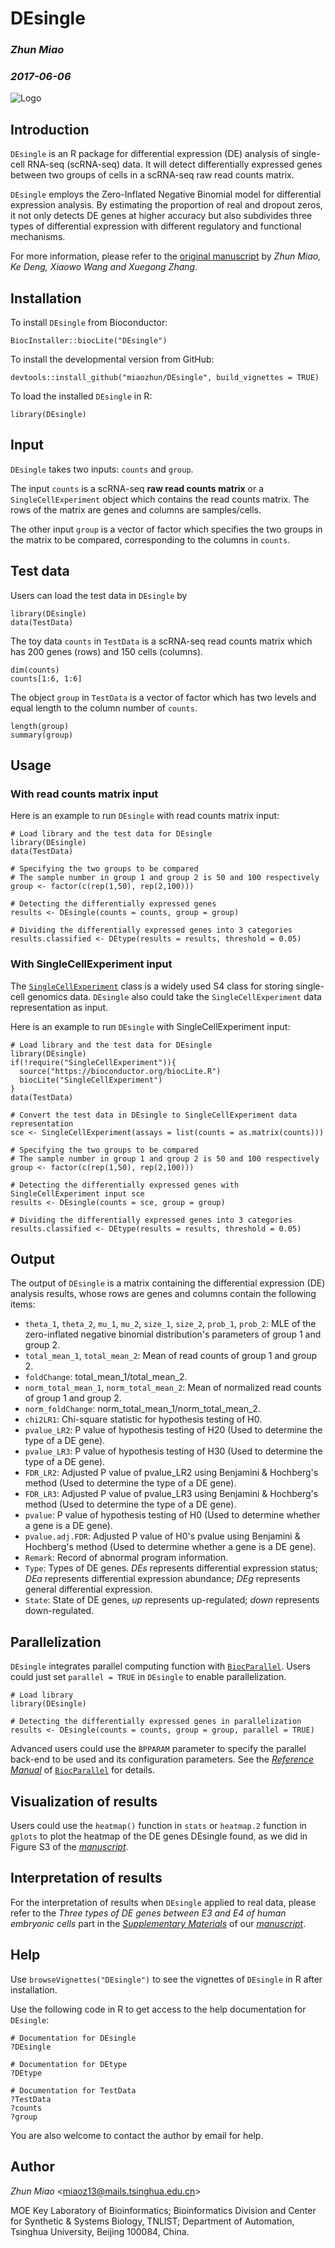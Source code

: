 # DEsingle

### *Zhun Miao*
### *2017-06-06*

![Logo](https://github.com/miaozhun/DEsingle/blob/master/inst/DEsingle_LOGO.png?raw=true)


## Introduction

`DEsingle` is an R package for differential expression (DE) analysis of single-cell RNA-seq (scRNA-seq) data. It will detect differentially expressed genes between two groups of cells in a scRNA-seq raw read counts matrix.

`DEsingle` employs the Zero-Inflated Negative Binomial model for differential expression analysis. By estimating the proportion of real and dropout zeros, it not only detects DE genes at higher accuracy but also subdivides three types of differential expression with different regulatory and functional mechanisms.

For more information, please refer to the [original manuscript](https://www.biorxiv.org/content/early/2018/03/26/173997) by *Zhun Miao, Ke Deng, Xiaowo Wang and Xuegong Zhang*.


## Installation

To install `DEsingle` from Bioconductor:

```{r Installation from Bioconductor, eval = FALSE}
BiocInstaller::biocLite("DEsingle")
```

To install the developmental version from GitHub:

```{r Installation from GitHub, eval = FALSE}
devtools::install_github("miaozhun/DEsingle", build_vignettes = TRUE)
```

To load the installed `DEsingle` in R:

```{r Load DEsingle, eval = FALSE}
library(DEsingle)
```


## Input

`DEsingle` takes two inputs: `counts` and `group`.

The input `counts` is a scRNA-seq **raw read counts matrix** or a `SingleCellExperiment` object which contains the read counts matrix. The rows of the matrix are genes and columns are samples/cells.

The other input `group` is a vector of factor which specifies the two groups in the matrix to be compared, corresponding to the columns in `counts`.


## Test data

Users can load the test data in `DEsingle` by

```{r Load TestData}
library(DEsingle)
data(TestData)
```

The toy data `counts` in `TestData` is a scRNA-seq read counts matrix which has 200 genes (rows) and 150 cells (columns).

```{r counts}
dim(counts)
counts[1:6, 1:6]
```

The object `group` in `TestData` is a vector of factor which has two levels and equal length to the column number of `counts`.

```{r group}
length(group)
summary(group)
```


## Usage

### With read counts matrix input

Here is an example to run `DEsingle` with read counts matrix input:

```{r demo, eval = FALSE}
# Load library and the test data for DEsingle
library(DEsingle)
data(TestData)

# Specifying the two groups to be compared
# The sample number in group 1 and group 2 is 50 and 100 respectively
group <- factor(c(rep(1,50), rep(2,100)))

# Detecting the differentially expressed genes
results <- DEsingle(counts = counts, group = group)

# Dividing the differentially expressed genes into 3 categories
results.classified <- DEtype(results = results, threshold = 0.05)
```

### With SingleCellExperiment input

The [`SingleCellExperiment`](http://bioconductor.org/packages/SingleCellExperiment/) class is a widely used S4 class for storing single-cell genomics data. `DEsingle` also could take the `SingleCellExperiment` data representation as input.

Here is an example to run `DEsingle` with SingleCellExperiment input:

```{r demo2, eval = FALSE}
# Load library and the test data for DEsingle
library(DEsingle)
if(!require("SingleCellExperiment")){
  source("https://bioconductor.org/biocLite.R")
  biocLite("SingleCellExperiment")
}
data(TestData)

# Convert the test data in DEsingle to SingleCellExperiment data representation
sce <- SingleCellExperiment(assays = list(counts = as.matrix(counts)))

# Specifying the two groups to be compared
# The sample number in group 1 and group 2 is 50 and 100 respectively
group <- factor(c(rep(1,50), rep(2,100)))

# Detecting the differentially expressed genes with SingleCellExperiment input sce
results <- DEsingle(counts = sce, group = group)

# Dividing the differentially expressed genes into 3 categories
results.classified <- DEtype(results = results, threshold = 0.05)
```


## Output

The output of `DEsingle` is a matrix containing the differential expression (DE) analysis results, whose rows are genes and columns contain the following items:

* `theta_1`, `theta_2`, `mu_1`, `mu_2`, `size_1`, `size_2`, `prob_1`, `prob_2`: MLE of the zero-inflated negative binomial distribution's parameters of group 1 and group 2.
* `total_mean_1`, `total_mean_2`: Mean of read counts of group 1 and group 2.
* `foldChange`: total_mean_1/total_mean_2.
* `norm_total_mean_1`, `norm_total_mean_2`: Mean of normalized read counts of group 1 and group 2.
* `norm_foldChange`: norm_total_mean_1/norm_total_mean_2.
* `chi2LR1`: Chi-square statistic for hypothesis testing of H0.
* `pvalue_LR2`: P value of hypothesis testing of H20 (Used to determine the type of a DE gene).
* `pvalue_LR3`: P value of hypothesis testing of H30 (Used to determine the type of a DE gene).
* `FDR_LR2`: Adjusted P value of pvalue_LR2 using Benjamini & Hochberg's method (Used to determine the type of a DE gene).
* `FDR_LR3`: Adjusted P value of pvalue_LR3 using Benjamini & Hochberg's method (Used to determine the type of a DE gene).
* `pvalue`: P value of hypothesis testing of H0 (Used to determine whether a gene is a DE gene).
* `pvalue.adj.FDR`: Adjusted P value of H0's pvalue using Benjamini & Hochberg's method (Used to determine whether a gene is a DE gene).
* `Remark`: Record of abnormal program information.
* `Type`: Types of DE genes. *DEs* represents differential expression status; *DEa* represents differential expression abundance; *DEg* represents general differential expression.
* `State`: State of DE genes, *up* represents up-regulated; *down* represents down-regulated.


## Parallelization

`DEsingle` integrates parallel computing function with [`BiocParallel`](http://bioconductor.org/packages/BiocParallel/). Users could just set `parallel = TRUE` in `DEsingle` to enable parallelization.

```{r demo3, eval = FALSE}
# Load library
library(DEsingle)

# Detecting the differentially expressed genes in parallelization
results <- DEsingle(counts = counts, group = group, parallel = TRUE)
```

Advanced users could use the `BPPARAM` parameter to specify the parallel back-end to be used and its configuration parameters. See the [*Reference Manual*](https://bioconductor.org/packages/release/bioc/manuals/BiocParallel/man/BiocParallel.pdf) of [`BiocParallel`](http://bioconductor.org/packages/BiocParallel/) for details.


## Visualization of results

Users could use the `heatmap()` function in `stats` or `heatmap.2` function in `gplots` to plot the heatmap of the DE genes DEsingle found, as we did in Figure S3 of the [*manuscript*](https://www.biorxiv.org/content/early/2018/03/26/173997).


## Interpretation of results

For the interpretation of results when `DEsingle` applied to real data, please refer to the *Three types of DE genes between E3 and E4 of human embryonic cells* part in the [*Supplementary Materials*](https://www.biorxiv.org/content/biorxiv/suppl/2018/03/26/173997.DC4/173997-1.pdf) of our [*manuscript*](https://www.biorxiv.org/content/early/2018/03/26/173997).


## Help

Use `browseVignettes("DEsingle")` to see the vignettes of `DEsingle` in R after installation.

Use the following code in R to get access to the help documentation for `DEsingle`:

```
# Documentation for DEsingle
?DEsingle
```

```
# Documentation for DEtype
?DEtype
```

```
# Documentation for TestData
?TestData
?counts
?group
```

You are also welcome to contact the author by email for help.


## Author

*Zhun Miao* <<miaoz13@mails.tsinghua.edu.cn>>

MOE Key Laboratory of Bioinformatics; Bioinformatics Division and Center for Synthetic & Systems Biology, TNLIST; Department of Automation, Tsinghua University, Beijing 100084, China.

